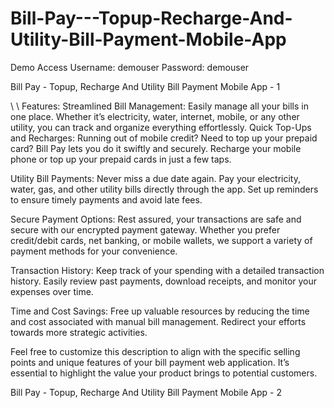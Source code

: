 # Bill-Pay---Topup-Recharge-And-Utility-Bill-Payment-Mobile-App
Demo Access
Username: demouser
Password: demouser

Bill Pay - Topup, Recharge And Utility Bill Payment  Mobile App - 1

\\	\\
Features:
Streamlined Bill Management: Easily manage all your bills in one place. Whether it’s electricity, water, internet, mobile, or any other utility, you can track and organize everything effortlessly.
Quick Top-Ups and Recharges: Running out of mobile credit? Need to top up your prepaid card? Bill Pay lets you do it swiftly and securely. Recharge your mobile phone or top up your prepaid cards in just a few taps.

Utility Bill Payments: Never miss a due date again. Pay your electricity, water, gas, and other utility bills directly through the app. Set up reminders to ensure timely payments and avoid late fees.

Secure Payment Options: Rest assured, your transactions are safe and secure with our encrypted payment gateway. Whether you prefer credit/debit cards, net banking, or mobile wallets, we support a variety of payment methods for your convenience.

Transaction History: Keep track of your spending with a detailed transaction history. Easily review past payments, download receipts, and monitor your expenses over time.

Time and Cost Savings: Free up valuable resources by reducing the time and cost associated with manual bill management. Redirect your efforts towards more strategic activities.

Feel free to customize this description to align with the specific selling points and unique features of your bill payment web application. It’s essential to highlight the value your product brings to potential customers.

Bill Pay - Topup, Recharge And Utility Bill Payment  Mobile App - 2

